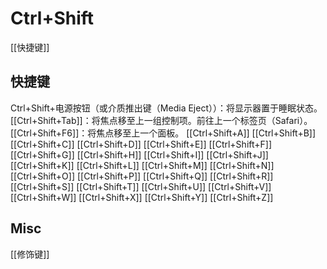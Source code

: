 # Ctrl+Shift

[[快捷键]]



## 快捷键

Ctrl+Shift+电源按钮（或介质推出键（Media Eject））：将显示器置于睡眠状态。
[[Ctrl+Shift+Tab]]：将焦点移至上一组控制项。前往上一个标签页（Safari）。
[[Ctrl+Shift+F6]]：将焦点移至上一个面板。
[[Ctrl+Shift+A]]
[[Ctrl+Shift+B]]
[[Ctrl+Shift+C]]
[[Ctrl+Shift+D]]
[[Ctrl+Shift+E]]
[[Ctrl+Shift+F]]
[[Ctrl+Shift+G]]
[[Ctrl+Shift+H]]
[[Ctrl+Shift+I]]
[[Ctrl+Shift+J]]
[[Ctrl+Shift+K]]
[[Ctrl+Shift+L]]
[[Ctrl+Shift+M]]
[[Ctrl+Shift+N]]
[[Ctrl+Shift+O]]
[[Ctrl+Shift+P]]
[[Ctrl+Shift+Q]]
[[Ctrl+Shift+R]]
[[Ctrl+Shift+S]]
[[Ctrl+Shift+T]]
[[Ctrl+Shift+U]]
[[Ctrl+Shift+V]]
[[Ctrl+Shift+W]]
[[Ctrl+Shift+X]]
[[Ctrl+Shift+Y]]
[[Ctrl+Shift+Z]]


## Misc

[[修饰键]]

